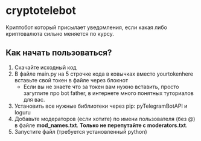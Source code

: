 # cryptotelebot
Криптобот который присылает уведомления, если какая либо криптовалюта сильно меняется по курсу.

## Как начать пользоваться?
1. Скачайте исходный код
2. В файле main.py на 5 строчке кода в ковычках вместо yourtokenhere вставьте свой токен в файле через блокнот
    * Если вы не знаете что за токен вам нужно вставить, просто загуглите про bot father, в интернете много понятных туториалов для вас.
3. Установить все нужные библиотеки через pip: pyTelegramBotAPI и loguru
4. Добавьте модераторов (если хотите) по имени пользователя (без @) в файле **mod_names.txt**. **Только не перепутайте с moderators.txt**.
5. Запустите файл (требуется установленный python)
